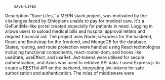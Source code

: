         SAVE-LIFES
Description
"Save Lifes," a MERN stack project, was motivated by the challenges faced by Ethiopians unable to pay for medical care. It's a GoFundMe-like portal created especially for patients in need. Logging in allows users to upload medical bills and hospital approval letters and request financial aid. 
The project uses Node.js/Express for the backend, React and Bootstrap for the frontend, and MongoDB for the database. States, routing, and route protection were handled using React technologies including functional components, react-router-dom, and hooks like useState, useEffect, and useRef. Jwt-tokens were utilised for secure authentication, and Axios was used to retrieve API data.
I used Express.js to create a RESTful API on the backend, integrating jwt-tokens for safe authorization and authentication. The roles of middleware were
